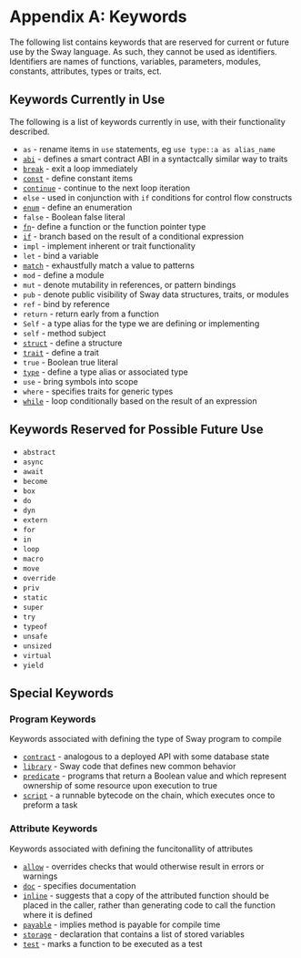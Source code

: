 # Appendix A: Keywords

The following list contains keywords that are reserved for current or
future use by the Sway language. As such, they cannot be used as
identifiers. Identifiers are names of functions, variables,
parameters, modules, constants, attributes, types or
traits, ect.

## Keywords Currently in Use

The following is a list of keywords currently in use, with their
functionality described.

- `as` - rename items in `use` statements, eg `use type::a as alias_name`
- [`abi`](/docs/book/src/sway-program-types/smart_contracts.md) - defines a smart contract ABI in a syntactcally similar way to traits
- [`break`](/docs/book/src/basics/control_flow.md) - exit a loop immediately
- [`const`](/docs/book/src/basics/constants.md) - define constant items
- [`continue`](/docs/book/src/basics/control_flow.md) - continue to the next loop iteration
- `else` - used in conjunction with `if` conditions for control flow constructs
- [`enum`](/docs/book/src/basics/structs_tuples_and_enums.md) - define an enumeration
- `false` - Boolean false literal
- [`fn`](/docs/book/src/basics/functions.md)- define a function or the function pointer type
- [`if`](/docs/book/src/basics/control_flow.md) - branch based on the result of a conditional expression
- `impl` - implement inherent or trait functionality
- `let` - bind a variable
- [`match`](/docs/book/src/basics/control_flow.md) - exhaustfully match a value to patterns
- `mod` - define a module
- `mut` - denote mutability in references, or pattern bindings
- `pub` - denote public visibility of Sway data structures, traits, or modules
- `ref` - bind by reference
- `return` - return early from a function
- `Self` - a type alias for the type we are defining or implementing
- `self` - method subject
- [`struct`](/docs/book/src/basics/structs_tuples_and_enums.md) - define a structure
- [`trait`](/docs/book/src/advanced/traits.md) - define a trait
- `true` - Boolean true literal
- [`type`](/docs/book/src/advanced/generic_types.md) - define a type alias or associated type
- `use` - bring symbols into scope
- `where` - specifies traits for generic types
- [`while`](/docs/book/src/basics/control_flow.md) - loop conditionally based on the result of an expression

## Keywords Reserved for Possible Future Use

- `abstract`
- `async`
- `await`
- `become`
- `box`
- `do`
- `dyn`
- `extern`
- `for`
- `in`
- `loop`
- `macro`
- `move`
- `override`
- `priv`
- `static`
- `super`
- `try`
- `typeof`
- `unsafe`
- `unsized`
- `virtual`
- `yield`

## Special Keywords

### Program Keywords

Keywords associated with defining the type of Sway program to compile

- [`contract`](/docs/book/src/sway-program-types/smart_contracts.md) - analogous to a deployed API with some database state
- [`library`](/docs/book/src/sway-program-types/libraries.md) - Sway code that defines new common behavior
- [`predicate`](/docs/book/src/sway-program-types/predicates.md) - programs that return a Boolean value and which represent ownership of some resource upon execution to true
- [`script`](/docs/book/src/sway-program-types/scripts.md) - a runnable bytecode on the chain, which executes once to preform a task

### Attribute Keywords

Keywords associated with defining the funcitonallity of attributes

- [`allow`](/docs/book/src/reference/attributes.md) - overrides checks that would otherwise result in errors or warnings
- [`doc`](/docs/book/src/reference/attributes.md) - specifies documentation
- [`inline`](/docs/book/src/reference/attributes.md) - suggests that a copy of the attributed function should be placed in the caller, rather than generating code to call the function where it is defined
- [`payable`](/docs/book/src/reference/attributes.md) - implies method is payable for compile time
- [`storage`](/docs/book/src/reference/attributes.md) - declaration that contains a list of stored variables
- [`test`](/docs/book/src/reference/attributes.md) - marks a function to be executed as a test
